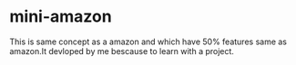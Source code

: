 # mini-amazon
This is same concept as a amazon and which have 50% features same  as amazon.It devloped by me bescause to learn with a project.
